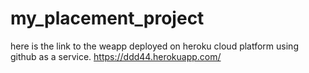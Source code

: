 # my_placement_project
here is the link to the weapp deployed on heroku cloud platform using github as a service.
https://ddd44.herokuapp.com/
